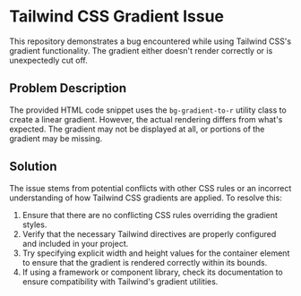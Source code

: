 # Tailwind CSS Gradient Issue

This repository demonstrates a bug encountered while using Tailwind CSS's gradient functionality. The gradient either doesn't render correctly or is unexpectedly cut off.

## Problem Description

The provided HTML code snippet uses the `bg-gradient-to-r` utility class to create a linear gradient. However, the actual rendering differs from what's expected. The gradient may not be displayed at all, or portions of the gradient may be missing.

## Solution

The issue stems from potential conflicts with other CSS rules or an incorrect understanding of how Tailwind CSS gradients are applied. To resolve this:

1. Ensure that there are no conflicting CSS rules overriding the gradient styles.
2. Verify that the necessary Tailwind directives are properly configured and included in your project.
3. Try specifying explicit width and height values for the container element to ensure that the gradient is rendered correctly within its bounds.
4. If using a framework or component library, check its documentation to ensure compatibility with Tailwind's gradient utilities.